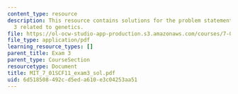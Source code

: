 ```yaml
---
content_type: resource
description: This resource contains solutions for the problem statements for exam
  3 related to genetics.
file: https://ol-ocw-studio-app-production.s3.amazonaws.com/courses/7-01sc-fundamentals-of-biology-fall-2011/6d518508492cd5eda610e3c04253aa51_MIT_7_01SCF11_exam3_sol.pdf
file_type: application/pdf
learning_resource_types: []
parent_title: Exam 3
parent_type: CourseSection
resourcetype: Document
title: MIT_7_01SCF11_exam3_sol.pdf
uid: 6d518508-492c-d5ed-a610-e3c04253aa51
---
```

